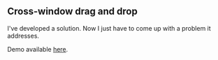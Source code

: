 ## Cross-window drag and drop

I've developed a solution. Now I just have to come up with a problem it addresses.

Demo available [here](https://aflorj.github.io/cross-window-drag-and-drop/).